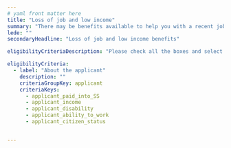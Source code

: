 ```yaml
---
# yaml front matter here
title: "Loss of job and low income"
summary: "There may be benefits available to help you with a recent job loss or is you have low income, including financial help and retraining."
lede: ""
secondaryHeadline: "Loss of job and low income benefits"

eligibilityCriteriaDescription: "Please check all the boxes and select the options that best describe your situation."

eligibilityCriteria:
  - label: "About the applicant"
    description: ""
    criteriaGroupKey: applicant
    criteriaKeys:
      - applicant_paid_into_SS
      - applicant_income
      - applicant_disability
      - applicant_ability_to_work
      - applicant_citizen_status


---
```

